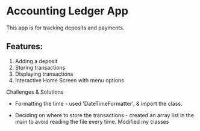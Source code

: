 # Accounting Ledger App
This app is for tracking deposits and payments.

## Features:
1. Adding a deposit
2. Storing transactions
3. Displaying transactions
4. Interactive Home Screen with menu options

Challenges & Solutions

- Formatting the time - used 'DateTimeFormatter', & import the class.

- Deciding on where to store the transactions - created an array list in the main to avoid reading the file every time. Modified my classes
  